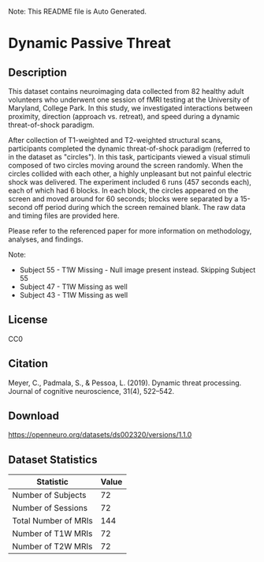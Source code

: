 Note: This README file is Auto Generated.

# Dynamic Passive Threat

## Description

This dataset contains neuroimaging data collected from 82 healthy adult volunteers who underwent one session of fMRI testing at the University of Maryland, College Park. In this study, we investigated interactions between proximity, direction (approach vs. retreat), and speed during a dynamic threat-of-shock paradigm.

After collection of T1-weighted and T2-weighted structural scans, participants completed the dynamic threat-of-shock paradigm (referred to in the dataset as "circles"). In this task, participants viewed a visual stimuli composed of two circles moving around the screen randomly. When the circles collided with each other, a highly unpleasant but not painful electric shock was delivered. The experiment included 6 runs (457 seconds each), each of which had 6 blocks. In each block, the circles appeared on the screen and moved around for 60 seconds; blocks were separated by a 15-second off period during which the screen remained blank. The raw data and timing files are provided here. 

Please refer to the referenced paper for more information on methodology, analyses, and findings.


Note:

  - Subject 55 - T1W Missing - Null image present instead. Skipping Subject 55
  - Subject 47 - T1W Missing as well
  - Subject 43 - T1W Missing as well


## License

CC0

## Citation

Meyer, C., Padmala, S., & Pessoa, L. (2019). Dynamic threat processing. Journal of cognitive neuroscience, 31(4), 522–542.

## Download

https://openneuro.org/datasets/ds002320/versions/1.1.0

## Dataset Statistics

| Statistic | Value |
| --- | --- |
| Number of Subjects | 72 |
| Number of Sessions | 72 |
| Total Number of MRIs | 144 |
| Number of T1W MRIs | 72 |
| Number of T2W MRIs | 72 |

